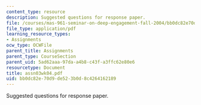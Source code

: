 ```yaml
---
content_type: resource
description: Suggested questions for response paper.
file: /courses/mas-961-seminar-on-deep-engagement-fall-2004/bb0dc82e70d9de523b0d8c4264162189_assn03wk04.pdf
file_type: application/pdf
learning_resource_types:
- Assignments
ocw_type: OCWFile
parent_title: Assignments
parent_type: CourseSection
parent_uid: 5ad62aaa-97da-a4b8-c43f-a3ffc62e80e6
resourcetype: Document
title: assn03wk04.pdf
uid: bb0dc82e-70d9-de52-3b0d-8c4264162189
---
```

Suggested questions for response paper.

